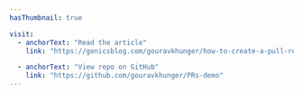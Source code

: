 ```yaml
---
hasThumbnail: true

visit: 
  - anchorText: "Read the article"
    link: "https://genicsblog.com/gouravkhunger/how-to-create-a-pull-request-in-github-correctly"

  - anchorText: "View repo on GitHub"
    link: "https://github.com/gouravkhunger/PRs-demo"
---
```

